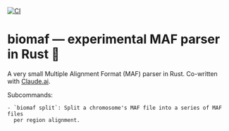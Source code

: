[![CI](https://github.com/vsbuffalo/biomaf/actions/workflows/ci.yml/badge.svg)](https://github.com/vsbuffalo/biomaf/actions/workflows/ci.yml)

# biomaf — experimental MAF parser in Rust 🦀

A very small Multiple Alignment Format (MAF) parser in Rust. Co-written with
[Claude.ai](https://claude.ai).

Subcommands:

    - `biomaf split`: Split a chromosome's MAF file into a series of MAF files
      per region alignment.

